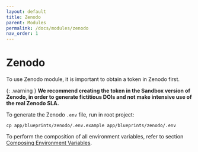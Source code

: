 ```yaml
---
layout: default
title: Zenodo
parent: Modules
permalink: /docs/modules/zenodo
nav_order: 1
---
```


# Zenodo

To use Zenodo module, it is important to obtain a token in Zenodo first.

{: .warning }
**We recommend creating the token in the Sandbox version of Zenodo, in order to generate fictitious DOIs 
and not make intensive use of the real Zenodo SLA.**

To generate the Zenodo `.env` file, run in root project:

```
cp app/blueprints/zenodo/.env.example app/blueprints/zenodo/.env
```

To perform the composition of all environment variables, refer to section [Composing Environment Variables](#composing-environment-variables).
